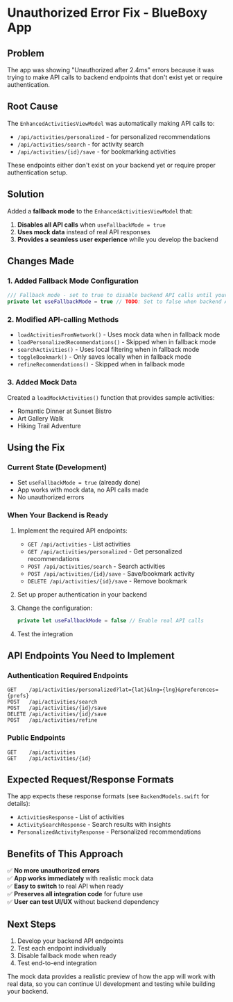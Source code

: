 # Unauthorized Error Fix - BlueBoxy App

## Problem
The app was showing "Unauthorized after 2.4ms" errors because it was trying to make API calls to backend endpoints that don't exist yet or require authentication.

## Root Cause
The `EnhancedActivitiesViewModel` was automatically making API calls to:
- `/api/activities/personalized` - for personalized recommendations
- `/api/activities/search` - for activity search
- `/api/activities/{id}/save` - for bookmarking activities

These endpoints either don't exist on your backend yet or require proper authentication setup.

## Solution
Added a **fallback mode** to the `EnhancedActivitiesViewModel` that:
1. **Disables all API calls** when `useFallbackMode = true`
2. **Uses mock data** instead of real API responses
3. **Provides a seamless user experience** while you develop the backend

## Changes Made

### 1. Added Fallback Mode Configuration
```swift
/// Fallback mode - set to true to disable backend API calls until your backend is ready
private let useFallbackMode = true // TODO: Set to false when backend APIs are implemented
```

### 2. Modified API-calling Methods
- `loadActivitiesFromNetwork()` - Uses mock data when in fallback mode
- `loadPersonalizedRecommendations()` - Skipped when in fallback mode
- `searchActivities()` - Uses local filtering when in fallback mode
- `toggleBookmark()` - Only saves locally when in fallback mode
- `refineRecommendations()` - Skipped when in fallback mode

### 3. Added Mock Data
Created a `loadMockActivities()` function that provides sample activities:
- Romantic Dinner at Sunset Bistro
- Art Gallery Walk  
- Hiking Trail Adventure

## Using the Fix

### Current State (Development)
- Set `useFallbackMode = true` (already done)
- App works with mock data, no API calls made
- No unauthorized errors

### When Your Backend is Ready
1. Implement the required API endpoints:
   - `GET /api/activities` - List activities
   - `GET /api/activities/personalized` - Get personalized recommendations
   - `POST /api/activities/search` - Search activities
   - `POST /api/activities/{id}/save` - Save/bookmark activity
   - `DELETE /api/activities/{id}/save` - Remove bookmark

2. Set up proper authentication in your backend

3. Change the configuration:
   ```swift
   private let useFallbackMode = false // Enable real API calls
   ```

4. Test the integration

## API Endpoints You Need to Implement

### Authentication Required Endpoints
```
GET    /api/activities/personalized?lat={lat}&lng={lng}&preferences={prefs}
POST   /api/activities/search
POST   /api/activities/{id}/save  
DELETE /api/activities/{id}/save
POST   /api/activities/refine
```

### Public Endpoints  
```
GET    /api/activities
GET    /api/activities/{id}
```

## Expected Request/Response Formats
The app expects these response formats (see `BackendModels.swift` for details):
- `ActivitiesResponse` - List of activities
- `ActivitySearchResponse` - Search results with insights
- `PersonalizedActivityResponse` - Personalized recommendations

## Benefits of This Approach
✅ **No more unauthorized errors**  
✅ **App works immediately** with realistic mock data  
✅ **Easy to switch** to real API when ready  
✅ **Preserves all integration code** for future use  
✅ **User can test UI/UX** without backend dependency

## Next Steps
1. Develop your backend API endpoints
2. Test each endpoint individually  
3. Disable fallback mode when ready
4. Test end-to-end integration

The mock data provides a realistic preview of how the app will work with real data, so you can continue UI development and testing while building your backend.